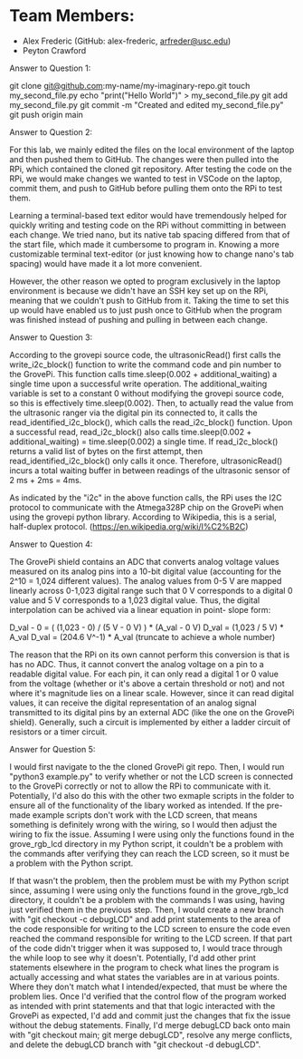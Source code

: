 # Team Members:
- Alex Frederic (GitHub: alex-frederic, arfreder@usc.edu)
- Peyton Crawford

Answer to Question 1:

git clone git@github.com:my-name/my-imaginary-repo.git
touch my_second_file.py
echo "print(\"Hello World\")" > my_second_file.py
git add my_second_file.py
git commit -m "Created and edited my_second_file.py"
git push origin main


Answer to Question 2:

For this lab, we mainly edited the files on the local environment of the laptop and
then pushed them to GitHub. The changes were then pulled into the RPi, which contained
the cloned git repository. After testing the code on the RPi, we would make changes we
wanted to test in VSCode on the laptop, commit them, and push to GitHub before pulling
them onto the RPi to test them.

Learning a terminal-based text editor would have tremendously helped for quickly
writing and testing code on the RPi without committing in between each change. We
tried nano, but its native tab spacing differed from that of the start file,
which made it cumbersome to program in. Knowing a more customizable terminal
text-editor (or just knowing how to change nano's tab spacing) would have made it a
lot more convenient.

However, the other reason we opted to program exclusively in the laptop environment is
because we didn't have an SSH key set up on the RPi, meaning that we couldn't push to
GitHub from it. Taking the time to set this up would have enabled us to just push
once to GitHub when the program was finished instead of pushing and pulling in between
each change.


Answer to Question 3:

According to the grovepi source code, the ultrasonicRead() first calls the
write_i2c_block() function to write the command code and pin number to the GrovePi.
This function calls time.sleep(0.002 + additional_waiting) a single time upon a
successful write operation. The additional_waiting variable is set to a constant 0
without modifying the grovepi source code, so this is effectively time.sleep(0.002).
Then, to actually read the value from the ultrasonic ranger via the digital pin its
connected to, it calls the read_identified_i2c_block(), which calls the
read_i2c_block() function. Upon a successful read, read_i2c_block() also calls
time.sleep(0.002 + additional_waiting) = time.sleep(0.002) a single time. If
read_i2c_block() returns a valid list of bytes on the first attempt, then
read_identified_i2c_block() only calls it once. Therefore, ultrasonicRead() incurs a
total waiting buffer in between readings of the ultrasonic sensor of 2 ms + 2ms = 4ms.

As indicated by the "i2c" in the above function calls, the RPi uses the I2C protocol to
communicate with the Atmega328P chip on the GrovePi when using the grovepi python
library. According to Wikipedia, this is a serial, half-duplex protocol.
(https://en.wikipedia.org/wiki/I%C2%B2C)
	

Answer to Question 4:

The GrovePi shield contains an ADC that converts analog voltage values measured on its
analog pins into a 10-bit digital value (accounting for the 2^10 = 1,024 different
values). The analog values from 0-5 V are mapped linearly across 0-1,023 digital range
such that 0 V corresponds to a digital 0 value and 5 V corresponds to a 1,023 digital
value. Thus, the digital interpolation can be achived via a linear equation in point-
slope form:

D_val - 0 = ( (1,023 - 0) / (5 V - 0 V) ) * (A_val - 0 V)
D_val = (1,023 / 5 V) * A_val
D_val = (204.6 V^-1) * A_val (truncate to achieve a whole number)

The reason that the RPi on its own cannot perform this conversion is that is has no ADC. Thus,
it cannot convert the analog voltage on a pin to a readable digital value. For each pin, it can
only read a digital 1 or 0 value from the voltage (whether or it's above a certain threshold or
not) and not where it's magnitude lies on a linear scale. However, since it can read digital
values, it can receive the digital representation of an analog signal transmitted to its digital
pins by an external ADC (like the one on the GrovePi shield). Generally, such a circuit is
implemented by either a ladder circuit of resistors or a timer circuit.


Answer for Question 5:

I would first navigate to the the cloned GrovePi git repo. Then, I would run
"python3 example.py" to verify whether or not the LCD screen is connected to the GrovePi
correctly or not to allow the RPi to communicate with it. Potentially, I'd also do this with the
other two exmaple scripts in the folder to ensure all of the functionality of the libary worked
as intended. If the pre-made example scripts don't work with the LCD screen, that means
something is definitely wrong with the wiring, so I would then adjust the wiring to fix the
issue. Assuming I were using only the functions found in the grove_rgb_lcd directory in my
Python script, it couldn't be a problem with the commands after verifying they can reach the LCD
screen, so it must be a problem with the Python script.

If that wasn't the problem, then the problem must be with my Python script since, assuming I
were using only the functions found in the grove_rgb_lcd directory, it couldn't be a problem with
the commands I was using, having just verified them in the previous step. Then, I would create a
new branch with "git checkout -c debugLCD" and add print statements to the area of the code
responsible for writing to the LCD screen to ensure the code even reached the command
responsible for writing to the LCD screen. If that part of the code didn't trigger when it was
supposed to, I would trace through the while loop to see why it doesn't. Potentially, I'd add
other print statements elsewhere in the program to check what lines the program is actually
accessing and what states the variables are in at various points. Where they don't match what I
intended/expected, that must be where the problem lies. Once I'd verified that the control flow
of the program worked as intended with print statements and that that logic interacted with the
GrovePi as expected, I'd add and commit just the changes that fix the issue without the debug
statements. Finally, I'd merge debugLCD back onto main with "git checkout main;
git merge debugLCD", resolve any merge conflicts, and delete the debugLCD branch with
"git checkout -d debugLCD".